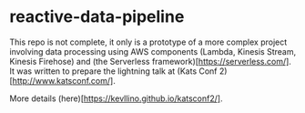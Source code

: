 # reactive-data-pipeline

This repo is not complete, it only is a prototype of a more complex project involving data processing using AWS components (Lambda, Kinesis Stream, Kinesis Firehose) and (the Serverless framework)[https://serverless.com/]. It was written to prepare the lightning talk  at (Kats Conf 2)[http://www.katsconf.com/].

More details (here)[https://kevllino.github.io/katsconf2/]. 
